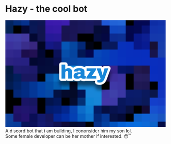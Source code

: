 # Hazy - the cool bot
![test](/images/Picsart_22-06-18_10-52-59-371.png)
A discord bot that i am building, I cononsider him my son lol.<br>
Some female developer can be her mother if interested. 😴
